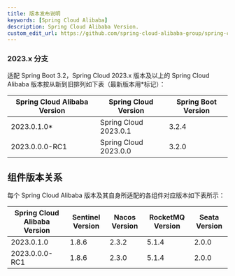 ```yaml
---
title: 版本发布说明
keywords: [Spring Cloud Alibaba]
description: Spring Cloud Alibaba Version.
custom_edit_url: https://github.com/spring-cloud-alibaba-group/spring-cloud-alibaba-group.github.io/blob/main/i18n/zh-cn/docusaurus-plugin-content-docs/current/overview/terminology.md
---
```


### 2023.x 分支

适配 Spring Boot 3.2，Spring Cloud 2023.x 版本及以上的 Spring Cloud Alibaba 版本按从新到旧排列如下表（最新版本用\*标记）：

| Spring Cloud Alibaba Version | Spring Cloud Version  | Spring Boot Version |
| ---------------------------- | --------------------- | ------------------- |
| 2023.0.1.0\*                 | Spring Cloud 2023.0.1 | 3.2.4               |
| 2023.0.0.0-RC1               | Spring Cloud 2023.0.0 | 3.2.0               |


## 组件版本关系

每个 Spring Cloud Alibaba 版本及其自身所适配的各组件对应版本如下表所示：

| Spring Cloud Alibaba Version                              | Sentinel Version | Nacos Version | RocketMQ Version | Seata Version    |
| --------------------------------------------------------- | ---------------- | ------------- | ---------------- | ---------------- |
| 2023.0.1.0                                                | 1.8.6            | 2.3.2         | 5.1.4            | 2.0.0            |
| 2023.0.0.0-RC1                                            | 1.8.6            | 2.3.0         | 5.1.4            | 2.0.0            |
